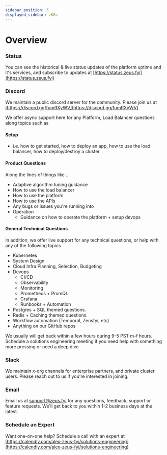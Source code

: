 ```yaml
---
sidebar_position: 5
displayed_sidebar: zK8s
---
```


# Overview

### Status

You can see the historical & live status updates of the platform uptime and it's services, and subscribe to updates
at [https://status.zeus.fyi](https://status.zeus.fyi)

### Discord

We maintain a public discord server for the community. Please join us
at [https://discord.gg/fumRXyWV](https://discord.gg/fumRXyWV)

We offer async support here for any Platform, Load Balancer questions along topics such as

#### Setup

- i.e. how to get started, how to deploy an app, how to use the load balancer, how to deploy/destroy a cluster

#### Product Questions

Along the lines of things like ...

- Adaptive algorithm tuning guidance
- How to use the load balancer
- How to use the platform
- How to use the APIs
- Any bugs or issues you're running into
- Operation
    - Guidance on how to operate the platform + setup devops

#### General Technical Questions

In addition, we offer live support for any technical questions, or help with any of the following topics

- Kubernetes
- System Design
- Cloud Infra Planning, Selection, Budgeting
- Devops
    - CI/CD
    - Observability
    - Monitoring
    - Prometheus + PromQL
    - Grafana
    - Runbooks + Automation
- Postgres + SQL themed questions.
- Redis + Caching themed questions.
- Workflow automation (Temporal, Zeusfyi, etc)
- Anything on our GitHub repos

We usually will get back within a few hours during 9-5 PST m-f hours.
Schedule a solutions engineering meeting if you need help with something more pressing or need a deep dive

### Slack

We maintain x-org channels for enterprise partners, and private cluster users. Please reach out to us if you're
interested in joining.

### Email

Email us at [support@zeus.fyi](mailto:) for any questions, feedback, support or feature requests. We'll get back to you
within 1-2 business days at the latest.

### Schedule an Expert

Want one-on-one help? Schedule a call with an expert
at [https://calendly.com/alex-zeus-fyi/solutions-engineering](https://calendly.com/alex-zeus-fyi/solutions-engineering)